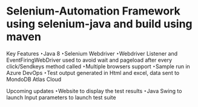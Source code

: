 # Selenium-Automation Framework using selenium-java and build using maven

Key Features
‣Java 8
‣Selenium Webdriver
‣Webdriver Listener and EventFiringWebDriver used to avoid wait and pageload after every click/Sendkeys method called
‣Multiple browsers support
‣Sample run in Azure DevOps
‣Test output generated in Html and excel, data sent to MondoDB Atlas Cloud


Upcoming updates
‣Website to display the test results
‣Java Swing to launch Input parameters to launch test suite
